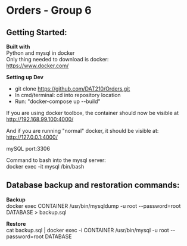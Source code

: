 Orders - Group 6
=======

## Getting Started:

**Built with**  
Python and mysql in docker  
Only thing needed to download is docker:  
https://www.docker.com/  

**Setting up Dev**  
* git clone https://github.com/DAT210/Orders.git
* In cmd/terminal: cd into repository location
* Run: "docker-compose up --build"  
  
If you are using docker toolbox, the container should now be visible at  
http://192.168.99.100:4000/  

And if you are running "normal" docker, it should be visible at:  
http://127.0.0.1:4000/

mySQL port:3306  
  
Command to bash into the mysql server:  
docker exec -it mysql /bin/bash  

## Database backup and restoration commands:
 **Backup**  
docker exec CONTAINER /usr/bin/mysqldump -u root --password=root DATABASE > backup.sql

 **Restore**  
cat backup.sql | docker exec -i CONTAINER /usr/bin/mysql -u root --password=root DATABASE


<!-- mysql -u <user> -p<password> <dbname> < file.sql -->

